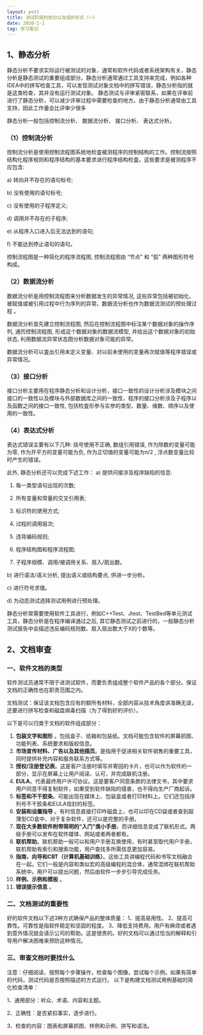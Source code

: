 ```yaml
---
layout: post
title: 测试阶段的划分以及组织形式（一）
date: 2020-1-1
tag: 学习笔记
---
```

## 1、静态分析
静态分析不要求实际运行被测试的对象，通常和软件代码或者系统架构有关，静态分析是静态测试的重要组成部分。静态分析通常通过工具支持来完成，例如各种IDEA中的拼写检查工具，可以发现测试对象文档中的拼写错误，静态分析指的就是这类检查，其并没有运行测试对象。
静态测试与评审紧密联系，如果在评审前进行了静态分析，可以减少评审过程中需要检查的地方。由于静态分析通常由工具支持，因此工作量会比评审少很多

静态分析一般包括控制流分析、 数据流分析、 接口分析、 表达式分析。

 ### （1）控制流分析
控制流分析是使用控制流程图系统地检査被测程序的控制结构的工作。控制流按照结构化程序规则和程序结构的基本要求进行程序结构检査。这些要求是被测程序不应包含:

 a)  转向并不存在的语句标号;

b)  没有使用的语句标号;

c)  没有使用的子程序定义;

d)  调用并不存在的子程序;

e)  从程序入口进入后无法达到的语句;

f)  不能达到停止语句的语句。

控制流程图是一种简化的程序流程图, 控制流程图由 “节点” 和 “弧" 两种图形符号构成。

### （2）数据流分析
数据流分析是用控制流程图来分析数据发生的异常情况, 这些异常包括被初始化、 被赋值或被引用过程中行为序列的异常。数据流分析也作为数据流测试的预处理过程 。

数据流分析首先建立控制流程图, 然后在控制流程图中标注某个数据对象的操作序列, 通历控制流程图, 形成这个数据对象的数据流模型, 并给出这个数据对象的初始状态, 利用数据流异常状态图分析数据对象可能的异常。

数据流分析可以査出引用未定义变量、对以前未使用的变量再次赋值等程序错误或异常情况。

### （3）接口分析
接口分析主要用在程序静态分析和设计分析，接口一致性的设计分析涉及模块之间接口的一致性以及模块与外部数据库之间的一致性，程序的接口分析涉及子程序以及函数之间的接口一致性, 包括检査形参与实参的类型、数量、维数、顺序以及使用的一致性。

### （4）表达式分析
表达式错误主要有以下几种:
 括号使用不正确, 数组引用错误, 作为除数的变量可能为零, 作为开平方的变量可能为负, 作为正切值的变量可能为π/2 , 浮点数变量比较时产生的错误。

此外, 静态分析还可以完成下述工作：
a)  提供问接涉及程序缺陷的信息:

1)  每一类型语句出现的次数;

2)  所有变量和常量的交叉引用表;

3)  标识符的使用方式;

4)  过程的调用层次;

5)  违背编码规则;

6)  程序结构图和程序流程图;

7)  子程序规模、调用/被调用关系、扇入/扇出数。

b)  进行语法/语义分析, 提出语义或结构要点, 供进一步分析。

c)  进行符号求值。

d)  为动态测试选择测试用例进行预处理。

静态分析常需要使用软件工具进行，例如C++Test、Jtest、TestBed等单元测试工具，静态分析是在程序编译通过之后, 其它静态测试之前进行的，一般静态分析测试报告中会描述违反编码规则数、扇入扇出数大于X的个数等。
##  2、文档审查
### 一、软件文档的类型
软件测试员通常不限于进测试软件，而要负责组成整个软件产品的各个部分。保证文档的正确性也在职责范围之内。

文档测试：保证该文档包含应有的额所有材料，全部内容从技术角度讲准确无误，还要进行拼写检查和磁盘病毒扫描（为了得到好的评价）。

以下是可以归类于文档的软件组成部分：

 1. **包装文字和图形** 。包括盒子、纸箱和包装纸。文档可能包含软件的屏幕抓图、功能列表、系统要求和版权信息。
 2.  **市场宣传材料、广告以及其他插页**。是指用于促进相关软件销售的重要工具，同时提供补充内容和服务联系方式等。
 3.  **授权/注册登记表**。这是客户注册时填写并寄回的卡片，也可以作为软件的一部分，显示在屏幕上让用户阅读、认可，并完成联机注册。
 4. **EULA**。代表最终用户许可协议。这是要客户同意条款的法律文书，其中要求用户同意不得复制软件，如果受到软件缺陷的侵害，也不得向生产厂商起诉。
 5. **标签和不干胶条**。可能出现在媒体上、包装盒或者打印材料上。它们还包括序列号不干胶条和EULA信封的标签。
 6. **安装和设置指导** 。有时信息直接打印咋磁盘上，也可以印在CD袋或者查到超薄型CD盒中，对于复杂软件，还可以是完整的手册。
 7. **现在大多数软件附带简明的“入门”类小手册**。而详细信息变成了联机形式。两级手册可以发布在软件媒体、网站或者两者都有。
 8. **联机帮助**。联机帮助一般可以和用户手册互换使用，有时甚至取代用户手册。联机帮助有索引和搜索功能，用户查找多所需信息更加容易。
 9. **指南、向导和CBT（计算机基础训练）**。这些工具讲编程代码和书写文档融合在一起。它们一般是内容和类似宏的高级编程的混合体，通常混绑在联机帮助系统中。用户可以提出问题，然后由软件一步步引导完成任务。
 10. **样例、示例和模板** 。
 11. **错误提示信息** 。

### 二、文档测试的重要性
好的软件文档以下述3种方式确保产品的整体质量：
	1、提高易用性。
	2、提高可靠性。可靠性是指软件稳定和坚固的程度。
	3、降低支持费用。用户有麻烦或者遇到意外情况就会请示公司的帮助。这是很贵的。好的文档可以通过恰当的解释和引导用户解决困难来预防这种情况。
### 三、审查文档时要找什么
注意：仔细阅读、按照每个步骤操作，检查每个图像，尝试每个示例。如果有简单的代码，测试代码是否按照描述的方式运行。
以下是构建文档测试用例基础的简化检查清单：

   1、通用部分：听众、术语、内容和主题。

   2、正确性：是否紧扣事实，逐步进行。

   3、检查的内容：图表和屏幕抓图、样例和示例、拼写和语法。

